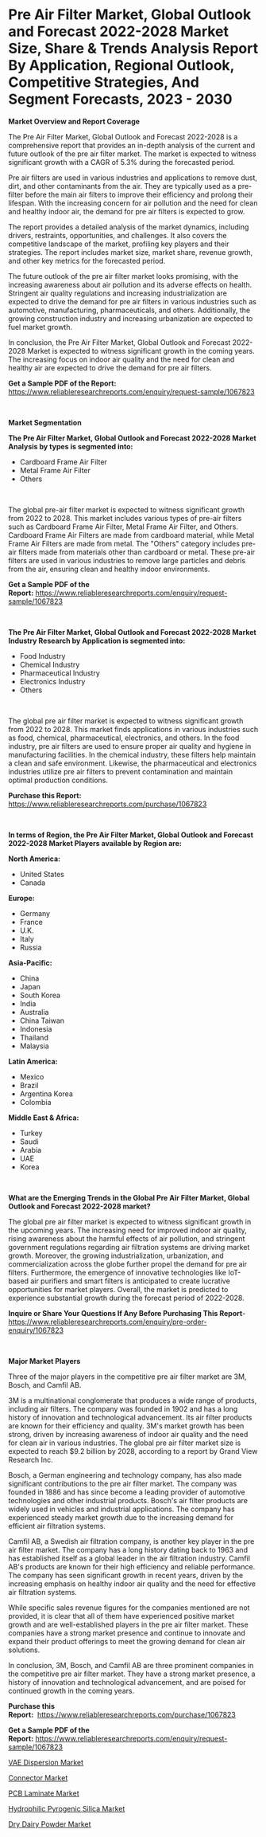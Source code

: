 <p><h1>Pre Air Filter Market, Global Outlook and Forecast 2022-2028 Market Size, Share & Trends Analysis Report By Application, Regional Outlook, Competitive Strategies, And Segment Forecasts, 2023 - 2030</h1></p><p><strong>Market Overview and Report Coverage</strong></p>
<p><p>The Pre Air Filter Market, Global Outlook and Forecast 2022-2028 is a comprehensive report that provides an in-depth analysis of the current and future outlook of the pre air filter market. The market is expected to witness significant growth with a CAGR of 5.3% during the forecasted period.</p><p>Pre air filters are used in various industries and applications to remove dust, dirt, and other contaminants from the air. They are typically used as a pre-filter before the main air filters to improve their efficiency and prolong their lifespan. With the increasing concern for air pollution and the need for clean and healthy indoor air, the demand for pre air filters is expected to grow.</p><p>The report provides a detailed analysis of the market dynamics, including drivers, restraints, opportunities, and challenges. It also covers the competitive landscape of the market, profiling key players and their strategies. The report includes market size, market share, revenue growth, and other key metrics for the forecasted period.</p><p>The future outlook of the pre air filter market looks promising, with the increasing awareness about air pollution and its adverse effects on health. Stringent air quality regulations and increasing industrialization are expected to drive the demand for pre air filters in various industries such as automotive, manufacturing, pharmaceuticals, and others. Additionally, the growing construction industry and increasing urbanization are expected to fuel market growth.</p><p>In conclusion, the Pre Air Filter Market, Global Outlook and Forecast 2022-2028 Market is expected to witness significant growth in the coming years. The increasing focus on indoor air quality and the need for clean and healthy air are expected to drive the demand for pre air filters.</p></p>
<p><strong>Get a Sample PDF of the Report:</strong> <a href="https://www.reliableresearchreports.com/enquiry/request-sample/1067823">https://www.reliableresearchreports.com/enquiry/request-sample/1067823</a></p>
<p>&nbsp;</p>
<p><strong>Market Segmentation</strong></p>
<p><strong>The Pre Air Filter Market, Global Outlook and Forecast 2022-2028 Market Analysis by types is segmented into:</strong></p>
<p><ul><li>Cardboard Frame Air Filter</li><li>Metal Frame Air Filter</li><li>Others</li></ul></p>
<p>&nbsp;</p>
<p><p>The global pre-air filter market is expected to witness significant growth from 2022 to 2028. This market includes various types of pre-air filters such as Cardboard Frame Air Filter, Metal Frame Air Filter, and Others. Cardboard Frame Air Filters are made from cardboard material, while Metal Frame Air Filters are made from metal. The "Others" category includes pre-air filters made from materials other than cardboard or metal. These pre-air filters are used in various industries to remove large particles and debris from the air, ensuring clean and healthy indoor environments.</p></p>
<p><strong>Get a Sample PDF of the Report:</strong>&nbsp;<a href="https://www.reliableresearchreports.com/enquiry/request-sample/1067823">https://www.reliableresearchreports.com/enquiry/request-sample/1067823</a></p>
<p>&nbsp;</p>
<p><strong>The Pre Air Filter Market, Global Outlook and Forecast 2022-2028 Market Industry Research by Application is segmented into:</strong></p>
<p><ul><li>Food Industry</li><li>Chemical Industry</li><li>Pharmaceutical Industry</li><li>Electronics Industry</li><li>Others</li></ul></p>
<p>&nbsp;</p>
<p><p>The global pre air filter market is expected to witness significant growth from 2022 to 2028. This market finds applications in various industries such as food, chemical, pharmaceutical, electronics, and others. In the food industry, pre air filters are used to ensure proper air quality and hygiene in manufacturing facilities. In the chemical industry, these filters help maintain a clean and safe environment. Likewise, the pharmaceutical and electronics industries utilize pre air filters to prevent contamination and maintain optimal production conditions.</p></p>
<p><strong>Purchase this Report:</strong>&nbsp; <a href="https://www.reliableresearchreports.com/purchase/1067823">https://www.reliableresearchreports.com/purchase/1067823</a></p>
<p>&nbsp;</p>
<p><strong>In terms of Region, the Pre Air Filter Market, Global Outlook and Forecast 2022-2028 Market Players available by Region are:</strong></p>
<p>
    <p> <strong> North America: </strong>
        <ul>
            <li>United States</li>
            <li>Canada</li>
        </ul>
        </p> 
    <p> <strong> Europe: </strong>
        <ul>
            <li>Germany</li>
            <li>France</li>
            <li>U.K.</li>
            <li>Italy</li>
            <li>Russia</li>
        </ul>
        </p> 
    <p> <strong> Asia-Pacific: </strong>
        <ul>
            <li>China</li>
            <li>Japan</li>
            <li>South Korea</li>
            <li>India</li>
            <li>Australia</li>
            <li>China Taiwan</li>
            <li>Indonesia</li>
            <li>Thailand</li>
            <li>Malaysia</li>
        </ul>
        </p> 
    <p> <strong> Latin America: </strong>
        <ul>
            <li>Mexico</li>
            <li>Brazil</li>
            <li>Argentina Korea</li>
            <li>Colombia</li>
        </ul>
        </p> 
    <p> <strong> Middle East & Africa: </strong>
        <ul>
            <li>Turkey</li>
            <li>Saudi</li>
            <li>Arabia</li>
            <li>UAE</li>
            <li>Korea</li>
        </ul>
    </p>
    </p>
<p>&nbsp;</p>
<p><strong>What are the Emerging Trends in the Global Pre Air Filter Market, Global Outlook and Forecast 2022-2028 market?</strong></p>
<p><p>The global pre air filter market is expected to witness significant growth in the upcoming years. The increasing need for improved indoor air quality, rising awareness about the harmful effects of air pollution, and stringent government regulations regarding air filtration systems are driving market growth. Moreover, the growing industrialization, urbanization, and commercialization across the globe further propel the demand for pre air filters. Furthermore, the emergence of innovative technologies like IoT-based air purifiers and smart filters is anticipated to create lucrative opportunities for market players. Overall, the market is predicted to experience substantial growth during the forecast period of 2022-2028.</p></p>
<p><strong>Inquire or Share Your Questions If Any Before Purchasing This Report</strong>- <a href="https://www.reliableresearchreports.com/enquiry/pre-order-enquiry/1067823">https://www.reliableresearchreports.com/enquiry/pre-order-enquiry/1067823</a></p>
<p>&nbsp;</p>
<p><strong>Major Market Players</strong></p>
<p><p>Three of the major players in the competitive pre air filter market are 3M, Bosch, and Camfil AB. </p><p>3M is a multinational conglomerate that produces a wide range of products, including air filters. The company was founded in 1902 and has a long history of innovation and technological advancement. Its air filter products are known for their efficiency and quality. 3M's market growth has been strong, driven by increasing awareness of indoor air quality and the need for clean air in various industries. The global pre air filter market size is expected to reach $9.2 billion by 2028, according to a report by Grand View Research Inc. </p><p>Bosch, a German engineering and technology company, has also made significant contributions to the pre air filter market. The company was founded in 1886 and has since become a leading provider of automotive technologies and other industrial products. Bosch's air filter products are widely used in vehicles and industrial applications. The company has experienced steady market growth due to the increasing demand for efficient air filtration systems. </p><p>Camfil AB, a Swedish air filtration company, is another key player in the pre air filter market. The company has a long history dating back to 1963 and has established itself as a global leader in the air filtration industry. Camfil AB's products are known for their high efficiency and reliable performance. The company has seen significant growth in recent years, driven by the increasing emphasis on healthy indoor air quality and the need for effective air filtration systems.</p><p>While specific sales revenue figures for the companies mentioned are not provided, it is clear that all of them have experienced positive market growth and are well-established players in the pre air filter market. These companies have a strong market presence and continue to innovate and expand their product offerings to meet the growing demand for clean air solutions.</p><p>In conclusion, 3M, Bosch, and Camfil AB are three prominent companies in the competitive pre air filter market. They have a strong market presence, a history of innovation and technological advancement, and are poised for continued growth in the coming years.</p></p>
<p><strong>Purchase this Report:</strong>&nbsp;&nbsp;<a href="https://www.reliableresearchreports.com/purchase/1067823">https://www.reliableresearchreports.com/purchase/1067823</a></p>
<p></p>
<p><strong>Get a Sample PDF of the Report:</strong>&nbsp;<a href="https://www.reliableresearchreports.com/enquiry/request-sample/1067823">https://www.reliableresearchreports.com/enquiry/request-sample/1067823</a></p>
<p><p><a href="https://www.linkedin.com/pulse/vae-dispersion-market-research-report-provides-thorough-bq8xe/">VAE Dispersion Market</a></p><p><a href="https://medium.com/@rosaleekoss/connector-market-size-growth-forecast-2023-2030-af6721ddb9f5">Connector Market</a></p><p><a href="https://medium.com/@orphabrakus2023/pcb-laminate-market-size-growth-forecast-2023-2030-4b73fb2bb0b6">PCB Laminate Market</a></p><p><a href="https://www.linkedin.com/pulse/hydrophilic-pyrogenic-silica-market-challenges-opportunities-tgnie/">Hydrophilic Pyrogenic Silica Market</a></p><p><a href="https://www.reportprime.com/dry-dairy-powder-r6920">Dry Dairy Powder Market</a></p></p>